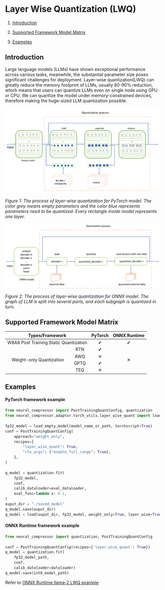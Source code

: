 Layer Wise Quantization (LWQ)
=====

1. [Introduction](#introduction)

2. [Supported Framework Model Matrix](#supported-framework-model-matrix)

3. [Examples](#examples)

## Introduction

Large language models (LLMs) have shown exceptional performance across various tasks, meanwhile, the substantial parameter size poses significant challenges for deployment. Layer-wise quantization(LWQ) can greatly reduce the memory footprint of LLMs, usually 80-90% reduction, which means that users can quantize LLMs even on single node using GPU or CPU. We can quantize the model under memory-constrained devices, therefore making the huge-sized LLM quantization possible.

<img src="./imgs/lwq.png">

*Figure 1: The process of layer-wise quantization for PyTorch model. The color grey means empty parameters and the color blue represents parameters need to be quantized. Every rectangle inside model represents one layer.*

<img src="./imgs/lwq_ort.png">

*Figure 2: The process of layer-wise quantization for ONNX model. The graph of LLM is split into several parts, and each subgraph is quantized in turn.*

## Supported Framework Model Matrix


<table class="tg">
<thead>
  <tr>
    <th colspan="2" style="text-align:center;vertical-align:middle">Types/Framework</th>
    <th style="text-align:center;vertical-align:middle">PyTorch</th>
    <th style="text-align:center;vertical-align:middle">ONNX Runtime</th>
  </tr>
</thead>
<tbody>
  <tr>
    <td style="text-align:center;vertical-align:middle" colspan="2">W8A8 Post Training Static Quantization</td>
    <td style="text-align:center;vertical-align:middle">&#10004;</td>
    <td style="text-align:center;vertical-align:middle">&#10004;</td>
  </tr>
  <tr>
    <td style="text-align:center;vertical-align:middle" rowspan="4">Weight-only Quantization</td>
    <td style="text-align:center;vertical-align:middle">RTN</td>
    <td style="text-align:center;vertical-align:middle">&#10004;</td>
    <td style="text-align:center;vertical-align:middle" rowspan="4">&#10005;</td>
  </tr>
  <tr>
    <td style="text-align:center;vertical-align:middle">AWQ</td>
    <td style="text-align:center;vertical-align:middle">&#10005;</td>
  </tr>
  <tr>
    <td style="text-align:center;vertical-align:middle">GPTQ</td>
    <td style="text-align:center;vertical-align:middle">&#10004;</td>
  </tr>
  <tr>
    <td style="text-align:center;vertical-align:middle">TEQ</td>
    <td style="text-align:center;vertical-align:middle">&#10005;</td>
  </tr>
</tbody>
</table>

## Examples

#### PyTorch framework example

```python
from neural_compressor import PostTrainingQuantConfig, quantization
from neural_compressor.adaptor.torch_utils.layer_wise_quant import load_empty_model

fp32_model = load_empty_model(model_name_or_path, torchscript=True)
conf = PostTrainingQuantConfig(
    approach="weight_only",
    recipes={
        "layer_wise_quant": True,
        "rtn_args": {"enable_full_range": True},
    },
)

q_model = quantization.fit(
    fp32_model,
    conf,
    calib_dataloader=eval_dataloader,
    eval_func=lambda x: 0.1,
)
ouput_dir = "./saved_model"
q_model.save(ouput_dir)
q_model = load(ouput_dir, fp32_model, weight_only=True, layer_wise=True)
```

#### ONNX Runtime framework example

```python
from neural_compressor import quantization, PostTrainingQuantConfig

conf = PostTrainingQuantConfig(recipes={'layer_wise_quant': True})
q_model = quantization.fit(
    fp32_model_path, 
    conf,
    calib_dataloader=dataloader)
q_model.save(int8_model_path)
```

Refer to [ONNX Runtime llama-2 LWQ example](../../examples/onnxrt/nlp/huggingface_model/text_generation/llama/quantization/weight_only)
